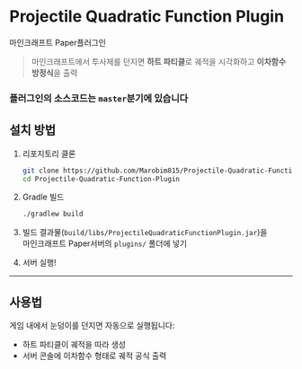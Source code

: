 # Projectile Quadratic Function Plugin
마인크래프트 Paper플러그인

> 마인크래프트에서 투사체를 던지면 **하트 파티클**로 궤적을 시각화하고 **이차함수 방정식**을 출력

### 플러그인의 소스코드는 `master`분기에 있습니다

## 설치 방법

1. 리포지토리 클론

    ```bash
    git clone https://github.com/Marobim815/Projectile-Quadratic-Function-Plugin.git
    cd Projectile-Quadratic-Function-Plugin
    ```

2. Gradle 빌드

    ```bash
    ./gradlew build
    ```

3. 빌드 결과물(`build/libs/ProjectileQuadraticFunctionPlugin.jar`)을  
   마인크래프트 Paper서버의 `plugins/` 폴더에 넣기

4. 서버 실행!


---

## 사용법

게임 내에서 눈덩이를 던지면 자동으로 실행됩니다:

- 하트 파티클이 궤적을 따라 생성
- 서버 콘솔에 이차함수 형태로 궤적 공식 출력